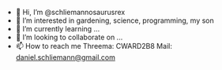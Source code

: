 - 👋 Hi, I’m @schliemannosaurusrex
- 👀 I’m interested in gardening, science, programming, my son
- 🌱 I’m currently learning ...
- 💞️ I’m looking to collaborate on ...
- 📫 How to reach me Threema: CWARD2B8 Mail: daniel.schliemann@gmail.com

<!---
schliemannosaurusrex/schliemannosaurusrex is a ✨ special ✨ repository because its `README.md` (this file) appears on your GitHub profile.
You can click the Preview link to take a look at your changes.
--->

